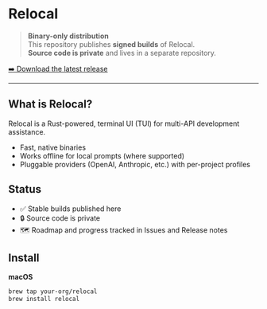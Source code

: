 # Relocal

> **Binary-only distribution**  
> This repository publishes **signed builds** of Relocal.  
> **Source code is private** and lives in a separate repository.

[➡️ Download the latest release](../../releases/latest)

---

## What is Relocal?
Relocal is a Rust-powered, terminal UI (TUI) for multi-API development assistance.  
- Fast, native binaries
- Works offline for local prompts (where supported)
- Pluggable providers (OpenAI, Anthropic, etc.) with per-project profiles

## Status
- ✅ Stable builds published here
- 🔒 Source code is private
- 🗺️ Roadmap and progress tracked in Issues and Release notes

## Install

**macOS**
```bash
brew tap your-org/relocal
brew install relocal
